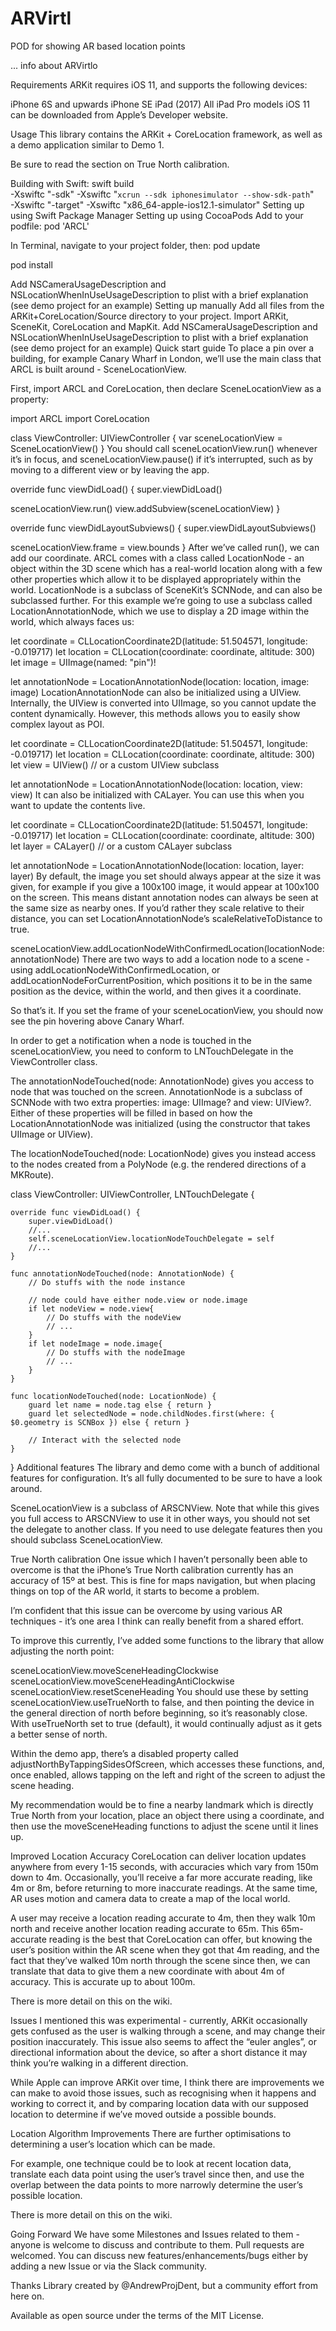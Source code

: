 # ARVirtl
POD for showing AR based location points



... info about ARVirtlo


Requirements
ARKit requires iOS 11, and supports the following devices:

iPhone 6S and upwards
iPhone SE
iPad (2017)
All iPad Pro models
iOS 11 can be downloaded from Apple’s Developer website.

Usage
This library contains the ARKit + CoreLocation framework, as well as a demo application similar to Demo 1.

Be sure to read the section on True North calibration.

Building with Swift:
swift build \
        -Xswiftc "-sdk" -Xswiftc "`xcrun --sdk iphonesimulator --show-sdk-path`" \
        -Xswiftc "-target" -Xswiftc "x86_64-apple-ios12.1-simulator"
Setting up using Swift Package Manager
Setting up using CocoaPods
Add to your podfile:
pod 'ARCL'

In Terminal, navigate to your project folder, then:
pod update

pod install

Add NSCameraUsageDescription and NSLocationWhenInUseUsageDescription to plist with a brief explanation (see demo project for an example)
Setting up manually
Add all files from the ARKit+CoreLocation/Source directory to your project.
Import ARKit, SceneKit, CoreLocation and MapKit.
Add NSCameraUsageDescription and NSLocationWhenInUseUsageDescription to plist with a brief explanation (see demo project for an example)
Quick start guide
To place a pin over a building, for example Canary Wharf in London, we’ll use the main class that ARCL is built around - SceneLocationView.

First, import ARCL and CoreLocation, then declare SceneLocationView as a property:

import ARCL
import CoreLocation

class ViewController: UIViewController {
  var sceneLocationView = SceneLocationView()
}
You should call sceneLocationView.run() whenever it’s in focus, and sceneLocationView.pause() if it’s interrupted, such as by moving to a different view or by leaving the app.

override func viewDidLoad() {
  super.viewDidLoad()

  sceneLocationView.run()
  view.addSubview(sceneLocationView)
}

override func viewDidLayoutSubviews() {
  super.viewDidLayoutSubviews()

  sceneLocationView.frame = view.bounds
}
After we’ve called run(), we can add our coordinate. ARCL comes with a class called LocationNode - an object within the 3D scene which has a real-world location along with a few other properties which allow it to be displayed appropriately within the world. LocationNode is a subclass of SceneKit’s SCNNode, and can also be subclassed further. For this example we’re going to use a subclass called LocationAnnotationNode, which we use to display a 2D image within the world, which always faces us:

let coordinate = CLLocationCoordinate2D(latitude: 51.504571, longitude: -0.019717)
let location = CLLocation(coordinate: coordinate, altitude: 300)
let image = UIImage(named: "pin")!

let annotationNode = LocationAnnotationNode(location: location, image: image)
LocationAnnotationNode can also be initialized using a UIView. Internally, the UIView is converted into UIImage, so you cannot update the content dynamically. However, this methods allows you to easily show complex layout as POI.

let coordinate = CLLocationCoordinate2D(latitude: 51.504571, longitude: -0.019717)
let location = CLLocation(coordinate: coordinate, altitude: 300)
let view = UIView() // or a custom UIView subclass

let annotationNode = LocationAnnotationNode(location: location, view: view)
It can also be initialized with CALayer. You can use this when you want to update the contents live.

let coordinate = CLLocationCoordinate2D(latitude: 51.504571, longitude: -0.019717)
let location = CLLocation(coordinate: coordinate, altitude: 300)
let layer = CALayer() // or a custom CALayer subclass

let annotationNode = LocationAnnotationNode(location: location, layer: layer)
By default, the image you set should always appear at the size it was given, for example if you give a 100x100 image, it would appear at 100x100 on the screen. This means distant annotation nodes can always be seen at the same size as nearby ones. If you’d rather they scale relative to their distance, you can set LocationAnnotationNode’s scaleRelativeToDistance to true.

sceneLocationView.addLocationNodeWithConfirmedLocation(locationNode: annotationNode)
There are two ways to add a location node to a scene - using addLocationNodeWithConfirmedLocation, or addLocationNodeForCurrentPosition, which positions it to be in the same position as the device, within the world, and then gives it a coordinate.

So that’s it. If you set the frame of your sceneLocationView, you should now see the pin hovering above Canary Wharf.

In order to get a notification when a node is touched in the sceneLocationView, you need to conform to LNTouchDelegate in the ViewController class.

The annotationNodeTouched(node: AnnotationNode) gives you access to node that was touched on the screen. AnnotationNode is a subclass of SCNNode with two extra properties: image: UIImage? and view: UIView?. Either of these properties will be filled in based on how the LocationAnnotationNode was initialized (using the constructor that takes UIImage or UIView).

The locationNodeTouched(node: LocationNode) gives you instead access to the nodes created from a PolyNode (e.g. the rendered directions of a MKRoute).

class ViewController: UIViewController, LNTouchDelegate {

    override func viewDidLoad() {
        super.viewDidLoad()
        //...
        self.sceneLocationView.locationNodeTouchDelegate = self
        //...
    }

    func annotationNodeTouched(node: AnnotationNode) {
        // Do stuffs with the node instance

        // node could have either node.view or node.image
        if let nodeView = node.view{
            // Do stuffs with the nodeView
            // ...
        }
        if let nodeImage = node.image{
            // Do stuffs with the nodeImage
            // ...
        }
    }

    func locationNodeTouched(node: LocationNode) {
        guard let name = node.tag else { return }
        guard let selectedNode = node.childNodes.first(where: { $0.geometry is SCNBox }) else { return }

        // Interact with the selected node
    }

}
Additional features
The library and demo come with a bunch of additional features for configuration. It’s all fully documented to be sure to have a look around.

SceneLocationView is a subclass of ARSCNView. Note that while this gives you full access to ARSCNView to use it in other ways, you should not set the delegate to another class. If you need to use delegate features then you should subclass SceneLocationView.

True North calibration
One issue which I haven’t personally been able to overcome is that the iPhone’s True North calibration currently has an accuracy of 15º at best. This is fine for maps navigation, but when placing things on top of the AR world, it starts to become a problem.

I’m confident that this issue can be overcome by using various AR techniques - it’s one area I think can really benefit from a shared effort.

To improve this currently, I’ve added some functions to the library that allow adjusting the north point:

sceneLocationView.moveSceneHeadingClockwise
sceneLocationView.moveSceneHeadingAntiClockwise
sceneLocationView.resetSceneHeading
You should use these by setting sceneLocationView.useTrueNorth to false, and then pointing the device in the general direction of north before beginning, so it’s reasonably close. With useTrueNorth set to true (default), it would continually adjust as it gets a better sense of north.

Within the demo app, there’s a disabled property called adjustNorthByTappingSidesOfScreen, which accesses these functions, and, once enabled, allows tapping on the left and right of the screen to adjust the scene heading.

My recommendation would be to fine a nearby landmark which is directly True North from your location, place an object there using a coordinate, and then use the moveSceneHeading functions to adjust the scene until it lines up.

Improved Location Accuracy
CoreLocation can deliver location updates anywhere from every 1-15 seconds, with accuracies which vary from 150m down to 4m. Occasionally, you’ll receive a far more accurate reading, like 4m or 8m, before returning to more inaccurate readings. At the same time, AR uses motion and camera data to create a map of the local world.

A user may receive a location reading accurate to 4m, then they walk 10m north and receive another location reading accurate to 65m. This 65m-accurate reading is the best that CoreLocation can offer, but knowing the user’s position within the AR scene when they got that 4m reading, and the fact that they’ve walked 10m north through the scene since then, we can translate that data to give them a new coordinate with about 4m of accuracy. This is accurate up to about 100m.

There is more detail on this on the wiki.

Issues
I mentioned this was experimental - currently, ARKit occasionally gets confused as the user is walking through a scene, and may change their position inaccurately. This issue also seems to affect the “euler angles”, or directional information about the device, so after a short distance it may think you’re walking in a different direction.

While Apple can improve ARKit over time, I think there are improvements we can make to avoid those issues, such as recognising when it happens and working to correct it, and by comparing location data with our supposed location to determine if we’ve moved outside a possible bounds.

Location Algorithm Improvements
There are further optimisations to determining a user’s location which can be made.

For example, one technique could be to look at recent location data, translate each data point using the user’s travel since then, and use the overlap between the data points to more narrowly determine the user’s possible location.

There is more detail on this on the wiki.

Going Forward
We have some Milestones and Issues related to them - anyone is welcome to discuss and contribute to them. Pull requests are welcomed. You can discuss new features/enhancements/bugs either by adding a new Issue or via the Slack community.

Thanks
Library created by @AndrewProjDent, but a community effort from here on.

Available as open source under the terms of the MIT License.
